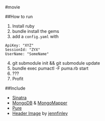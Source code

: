 #movie

##How to run

1. Install ruby
2. bundle install the gems
3. add a `config.yaml` with

```
ApiKey: "XYZ" 
SessionId: "ZYX" 
UserName: "SomeName"
```

4. git submodule init && git submodule update
5. bundle exec pumactl -F puma.rb start
6. ???
7. Profit

##Include

* [Sinatra](http://www.sinatrarb.com/)
* [MongoDB](http://www.mongodb.org/) & [MongoMapper](http://mongomapper.com/)
* [Pure](http://purecss.io/)
* [Header Image](http://www.flickr.com/photos/jennfinley/793827083/sizes/l/in/photolist-2d9z8R-4VDHuA-6ju5D9-Lq97-5YM8wf-6FwvNE-867XzS-4yu7G1-7SJq5w-adqPng-6645sC-66PrfV-5uE99f-6a2Wjk-ADMyz-9D4AX9-51by35-52nPD2-PgpFQ-22upyW-dSaRTb-3fBBp5-5szKcR-4RMqV4-bs53k8-bkLis8-56CaAN-46rAt-46rAu-4p6TAp-8PyJY-4bXWDZ-yQu-7cbsgV-4TQGBZ-8c67a2-5R9ZRY-9dT9Lm-7WNQQo-4RGnUG-4uuYnS-bPnwUP-3bcppv-fQMjQg-A8A1A-gA5fyR-4TC2bx-7Yr2D1-bu2R28-66hDkS-664AVW/) by [jennfinley](http://www.flickr.com/photos/jennfinley/)